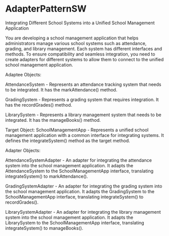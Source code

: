 # AdapterPatternSW
Integrating Different School Systems into a Unified School Management Application


You are developing a school management application that helps administrators manage various school systems such as attendance, grading, and library management. Each system has different interfaces and methods. To ensure compatibility and seamless integration, you need to create adapters for different systems to allow them to connect to the unified school management application.


Adaptee Objects:

AttendanceSystem - Represents an attendance tracking system that needs to be integrated. It has the markAttendance() method.

GradingSystem - Represents a grading system that requires integration. It has the recordGrades() method.

LibrarySystem - Represents a library management system that needs to be integrated. It has the manageBooks() method.



Target Object:
SchoolManagementApp - Represents a unified school management application with a common interface for integrating systems. It defines the integrateSystem() method as the target method.


Adapter Objects:

AttendanceSystemAdapter - An adapter for integrating the attendance system into the school management application. It adapts the AttendanceSystem to the SchoolManagementApp interface, translating integrateSystem() to markAttendance().

GradingSystemAdapter - An adapter for integrating the grading system into the school management application. It adapts the GradingSystem to the SchoolManagementApp interface, translating integrateSystem() to recordGrades().

LibrarySystemAdapter - An adapter for integrating the library management system into the school management application. It adapts the LibrarySystem to the SchoolManagementApp interface, translating integrateSystem() to manageBooks().
